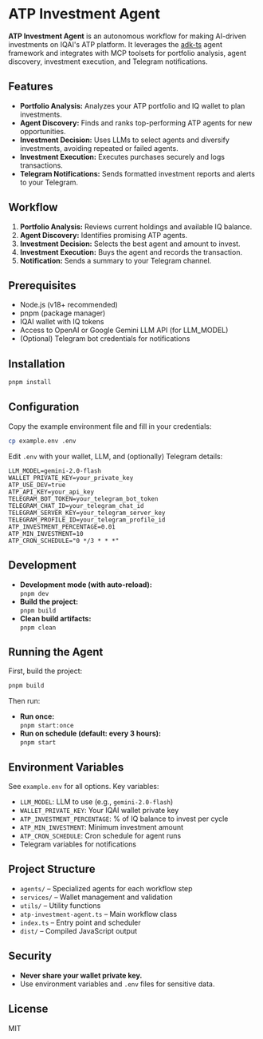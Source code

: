 # ATP Investment Agent

**ATP Investment Agent** is an autonomous workflow for making AI-driven investments on IQAI's ATP platform. It leverages the [adk-ts](https://github.com/IQAICOM/adk-ts) agent framework and integrates with MCP toolsets for portfolio analysis, agent discovery, investment execution, and Telegram notifications.

## Features

- **Portfolio Analysis:** Analyzes your ATP portfolio and IQ wallet to plan investments.
- **Agent Discovery:** Finds and ranks top-performing ATP agents for new opportunities.
- **Investment Decision:** Uses LLMs to select agents and diversify investments, avoiding repeated or failed agents.
- **Investment Execution:** Executes purchases securely and logs transactions.
- **Telegram Notifications:** Sends formatted investment reports and alerts to your Telegram.

## Workflow

1. **Portfolio Analysis:** Reviews current holdings and available IQ balance.
2. **Agent Discovery:** Identifies promising ATP agents.
3. **Investment Decision:** Selects the best agent and amount to invest.
4. **Investment Execution:** Buys the agent and records the transaction.
5. **Notification:** Sends a summary to your Telegram channel.

## Prerequisites

- Node.js (v18+ recommended)
- pnpm (package manager)
- IQAI wallet with IQ tokens
- Access to OpenAI or Google Gemini LLM API (for LLM_MODEL)
- (Optional) Telegram bot credentials for notifications

## Installation

```bash
pnpm install
```

## Configuration

Copy the example environment file and fill in your credentials:

```bash
cp example.env .env
```

Edit `.env` with your wallet, LLM, and (optionally) Telegram details:

```env
LLM_MODEL=gemini-2.0-flash
WALLET_PRIVATE_KEY=your_private_key
ATP_USE_DEV=true
ATP_API_KEY=your_api_key
TELEGRAM_BOT_TOKEN=your_telegram_bot_token
TELEGRAM_CHAT_ID=your_telegram_chat_id
TELEGRAM_SERVER_KEY=your_telegram_server_key
TELEGRAM_PROFILE_ID=your_telegram_profile_id
ATP_INVESTMENT_PERCENTAGE=0.01
ATP_MIN_INVESTMENT=10
ATP_CRON_SCHEDULE="0 */3 * * *"
```

## Development

- **Development mode (with auto-reload):**  
  `pnpm dev`
- **Build the project:**  
  `pnpm build`
- **Clean build artifacts:**  
  `pnpm clean`

## Running the Agent

First, build the project:

```bash
pnpm build
```

Then run:

- **Run once:**  
  `pnpm start:once`
- **Run on schedule (default: every 3 hours):**  
  `pnpm start`

## Environment Variables

See `example.env` for all options. Key variables:

- `LLM_MODEL`: LLM to use (e.g., `gemini-2.0-flash`)
- `WALLET_PRIVATE_KEY`: Your IQAI wallet private key
- `ATP_INVESTMENT_PERCENTAGE`: % of IQ balance to invest per cycle
- `ATP_MIN_INVESTMENT`: Minimum investment amount
- `ATP_CRON_SCHEDULE`: Cron schedule for agent runs
- Telegram variables for notifications

## Project Structure

- `agents/` – Specialized agents for each workflow step
- `services/` – Wallet management and validation
- `utils/` – Utility functions
- `atp-investment-agent.ts` – Main workflow class
- `index.ts` – Entry point and scheduler
- `dist/` – Compiled JavaScript output

## Security

- **Never share your wallet private key.**
- Use environment variables and `.env` files for sensitive data.

## License

MIT
